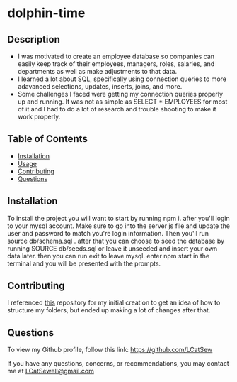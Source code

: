 # dolphin-time

## Description
    
- I was motivated to create an employee database so companies can easily keep track of their employees, managers, roles, salaries, and departments as well as make adjustments to that data.
- I learned a lot about SQL, specifically using connection queries to more adavanced selections, updates, inserts, joins, and more.
- Some challenges I faced were getting my connection queries properly up and running. It was not as simple as SELECT * EMPLOYEES for most of it and I had to do a lot of research and trouble shooting to make it work properly.


## Table of Contents

- [Installation](#installation)
- [Usage](#usage)
- [Contributing](#contributing)
- [Questions](#questions)


## Installation

To install the project you will want to start by running npm i. after you'll login to your mysql account. Make sure to go into the server js file and update the user and password to match you're login information. Then you'll run source db/schema.sql . after that you can choose to seed the database by running SOURCE db/seeds.sql or leave it unseeded and insert your own data later. then you can run exit to leave mysql. enter npm start in the terminal and you will be presented with the prompts. 


## Contributing

I referenced [this](https://github.com/ajcuddeback/EmployeeTracker) repository for my initial creation to get an idea of how to structure my folders, but ended up making a lot of changes after that.


## Questions 

To view my Github profile, follow this link: https://github.com/LCatSew

If you have any questions, concerns, or recommendations, you may contact me at LCatSewell@gmail.com


